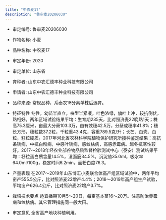```yaml
---
title: "中农麦17"
description: "鲁审麦20206030"
---
```

* 审定编号:  鲁审麦20206030

*  作物名称:  小麦

*  品种名称:  中农麦17

*  审定年份:  2020

*  审定单位:  山东省

* 育种者:  山东中农汇德丰种业科技有限公司

*  申请者:  山东中农汇德丰种业科技有限公司

*  品种来源:  常规品种，系泰农18分离单株后选育。

*  特征特性
冬性，幼苗半直立，株型半紧凑，叶色浓绿，旗叶上冲，较抗倒伏，熟相好。两年区域试验结果平均：生育期235天，比对照济麦22晚熟1天；株高75.3厘米，亩最大分蘖103.3万，亩有效穗42.5万，分蘖成穗率41.8%；穗长方形，穗粒数37.2粒，千粒重43.4克，容重789.5克/升；长芒、白壳、白粒，籽粒硬质。2017年河北省农林科学院植物保护研究所接种鉴定结果：高抗条锈病，中抗白粉病，中感叶锈病，感纹枯病，高感赤霉病。越冬抗寒性较好。2017～2018年经农业部谷物品质监督检验测试中心（泰安）测试结果平均：籽粒蛋白质含量14.5%，湿面筋34.5%，沉淀值35.0ml，吸水率64.0ml/100g，稳定时间6.2min，面粉白度76.3。

*  产量表现
在2017～2019年山东博汇小麦联合体高产组区域试验中，两年平均亩产555.5公斤，比对照济麦22增产4.4%；2018～2019年高产组生产试验，平均亩产626.4公斤，比对照济麦22增产3.7%。

*  栽培技术要点
适宜播期10月5～20日，每亩基本苗16～20万。注意防治赤霉病和纹枯病。其它管理措施同一般大田。

*  审定意见
全省高产地块种植利用。
